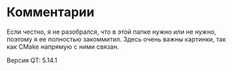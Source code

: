 # Комментарии

Если честно, я не разобрался, что в этой папке нужно или не нужно, поэтому я ее полностью закоммитил. Здесь очень важны картинки, так как CMake напрямую с ними связан.

Версия QT: 5.14.1
